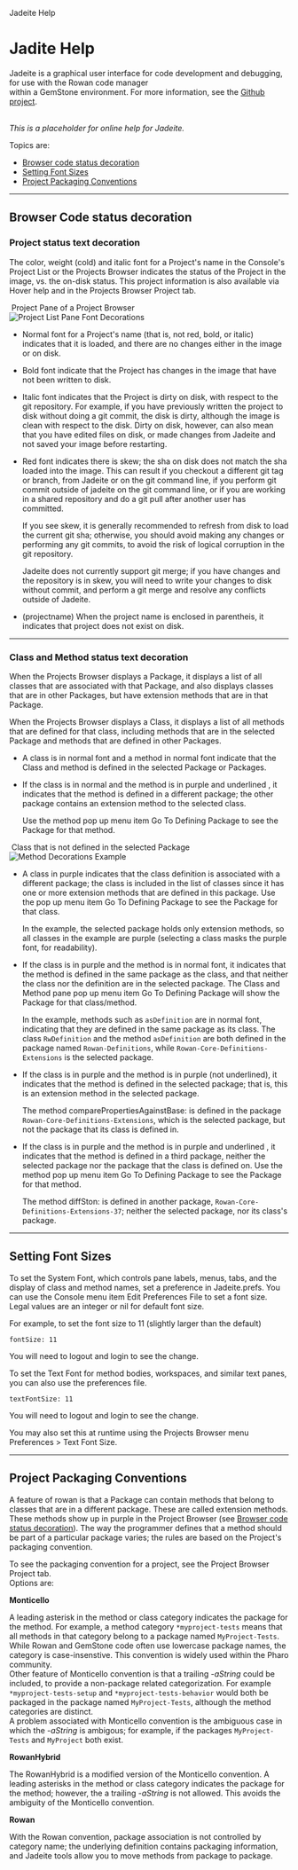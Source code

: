  Jadeite Help  

Jadite Help
===========

Jadeite is a graphical user interface for code development and debugging, for use with the Rowan code manager  
within a GemStone environment. For more information, see the [Github project](https://github.com/GemTalk/Jadeite).  
 

_This is a placeholder for online help for Jadeite._  
  
  
Topics are:

*   [Browser code status decoration](#BrowserCodeDecoration)
*   [Setting Font Sizes](#FontSizing)
*   [Project Packaging Conventions](#PackagingConvention)

* * *

Browser Code status decoration
------------------------------

### Project status text decoration

The color, weight (cold) and italic font for a Project's name in the Console's Project List or the Projects Browser indicates the status of the Project in the image, vs. the on-disk status. This project information is also available via Hover help and in the Projects Browser Project tab.

 Project Pane of a Project Browser  
![Project List Pane Font Decorations](ProjectDecoration.jpg)

*   Normal font for a Project's name (that is, not red, bold, or italic) indicates that it is loaded, and there are no changes either in the image or on disk.
*   Bold font indicate that the Project has changes in the image that have not been written to disk.
*   Italic font indicates that the Project is dirty on disk, with respect to the git repository. For example, if you have previously written the project to disk without doing a git commit, the disk is dirty, although the image is clean with respect to the disk. Dirty on disk, however, can also mean that you have edited files on disk, or made changes from Jadeite and not saved your image before restarting.
*   Red font indicates there is skew; the sha on disk does not match the sha loaded into the image. This can result if you checkout a different git tag or branch, from Jadeite or on the git command line, if you perform git commit outside of jadeite on the git command line, or if you are working in a shared repository and do a git pull after another user has committed.  
      
    If you see skew, it is generally recommended to refresh from disk to load the current git sha; otherwise, you should avoid making any changes or performing any git commits, to avoid the risk of logical corruption in the git repository.  
      
    Jadeite does not currently support git merge; if you have changes and the repository is in skew, you will need to write your changes to disk without commit, and perform a git merge and resolve any conflicts outside of Jadeite.
*   (projectname) When the project name is enclosed in parentheis, it indicates that project does not exist on disk.

* * *

### Class and Method status text decoration

When the Projects Browser displays a Package, it displays a list of all classes that are associated with that Package, and also displays classes that are in other Packages, but have extension methods that are in that Package.

When the Projects Browser displays a Class, it displays a list of all methods that are defined for that class, including methods that are in the selected Package and methods that are defined in other Packages.

*   A class is in normal font and a method in normal font indicate that the Class and method is defined in the selected Package or Packages.
*   If the class is in normal and the method is in purple and underlined , it indicates that the method is defined in a different package; the other package contains an extension method to the selected class.  
      
    Use the method pop up menu item Go To Defining Package to see the Package for that method.

 Class that is not defined in the selected Package  
![Method Decorations Example](MethodDecorations.jpg)

*   A class in purple indicates that the class definition is associated with a different package; the class is included in the list of classes since it has one or more extension methods that are defined in this package. Use the pop up menu item Go To Defining Package to see the Package for that class.  
      
    In the example, the selected package holds only extension methods, so all classes in the example are purple (selecting a class masks the purple font, for readability).
*   If the class is in purple and the method is in normal font, it indicates that the method is defined in the same package as the class, and that neither the class nor the definition are in the selected package. The Class and Method pane pop up menu item Go To Defining Package will show the Package for that class/method.  
      
    In the example, methods such as `asDefinition` are in normal font, indicating that they are defined in the same package as its class. The class `RwDefinition` and the method `asDefinition` are both defined in the package named `Rowan-Definitions`, while `Rowan-Core-Definitions-Extensions` is the selected package.
*   If the class is in purple and the method is in purple (not underlined), it indicates that the method is defined in the selected package; that is, this is an extension method in the selected package.  
      
    The method comparePropertiesAgainstBase: is defined in the package `Rowan-Core-Definitions-Extensions`, which is the selected package, but not the package that its class is defined in.
*   If the class is in purple and the method is in purple and underlined , it indicates that the method is defined in a third package, neither the selected package nor the package that the class is defined on. Use the method pop up menu item Go To Defining Package to see the Package for that method.  
      
    The method diffSton: is defined in another package, `Rowan-Core-Definitions-Extensions-37`; neither the selected package, nor its class's package.

* * *

Setting Font Sizes
------------------

To set the System Font, which controls pane labels, menus, tabs, and the display of class and method names, set a preference in Jadeite.prefs. You can use the Console menu item Edit Preferences File to set a font size. Legal values are an integer or nil for default font size.

For example, to set the font size to 11 (slightly larger than the default)

    fontSize: 11

You will need to logout and login to see the change.

To set the Text Font for method bodies, workspaces, and similar text panes, you can also use the preferences file.

    textFontSize: 11

You will need to logout and login to see the change.

You may also set this at runtime using the Projects Browser menu Preferences > Text Font Size.

* * *

Project Packaging Conventions
-----------------------------

  
  
A feature of rowan is that a Package can contain methods that belong to classes that are in a different package. These are called extension methods. These methods show up in purple in the Project Browser (see [Browser code status decoration](#BrowserCodeDecoration)). The way the programmer defines that a method should be part of a particular package varies; the rules are based on the Project's packaging convention.

To see the packaging convention for a project, see the Project Browser Project tab.  
Options are:

**Monticello**

A leading asterisk in the method or class category indicates the package for the method. For example, a method category `*myproject-tests` means that all methods in that category belong to a package named `MyProject-Tests`. While Rowan and GemStone code often use lowercase package names, the category is case-insenstive. This convention is widely used within the Pharo community.  
Other feature of Monticello convention is that a trailing -_aString_ could be included, to provide a non-package related categorization. For example `*myproject-tests-setup` and `*myproject-tests-behavior` would both be packaged in the package named `MyProject-Tests`, although the method categories are distinct.  
A problem associated with Monticello convention is the ambiguous case in which the -_aString_ is ambigous; for example, if the packages `MyProject-Tests` and `MyProject` both exist.  
  

**RowanHybrid**

The RowanHybrid is a modified version of the Monticello convention. A leading asterisks in the method or class category indicates the package for the method; however, the a trailing -_aString_ is not allowed. This avoids the ambiguity of the Monticello convention.  
  

**Rowan**

With the Rowan convention, package association is not controlled by category name; the underlying definition contains packaging information, and Jadeite tools allow you to move methods from package to package.
